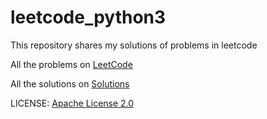 # leetcode_python3
This repository shares my solutions of problems in leetcode 


All the problems on [LeetCode](https://leetcode.com/problemset/all/)  


All the solutions on [Solutions](https://github.com/Jian-Chueng/leetcode_python3/tree/master/Solutions)

LICENSE: [Apache License 2.0](https://github.com/Jian-Chueng/leetcode_python3/blob/master/LICENSE)
